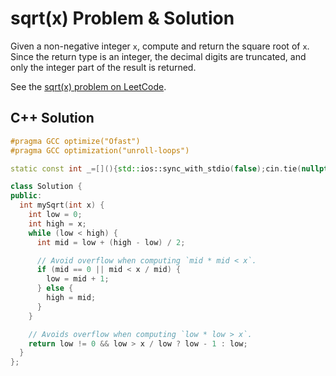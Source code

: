 # sqrt(x) Problem & Solution

Given a non-negative integer `x`, compute and return the square root of `x`.
Since the return type is an integer, the decimal digits are truncated, and only the integer part of the result is returned.

See the [sqrt(x) problem on LeetCode](https://leetcode.com/problems/sqrtx).

## C++ Solution

```cpp
#pragma GCC optimize("Ofast")
#pragma GCC optimization("unroll-loops")

static const int _=[](){std::ios::sync_with_stdio(false);cin.tie(nullptr);cout.tie(nullptr);return 0;}();

class Solution {
public:
  int mySqrt(int x) {
    int low = 0;
    int high = x;
    while (low < high) {
      int mid = low + (high - low) / 2;

      // Avoid overflow when computing `mid * mid < x`.
      if (mid == 0 || mid < x / mid) {
        low = mid + 1;
      } else {
        high = mid;
      }
    }

    // Avoids overflow when computing `low * low > x`.
    return low != 0 && low > x / low ? low - 1 : low;
  }
};
```
